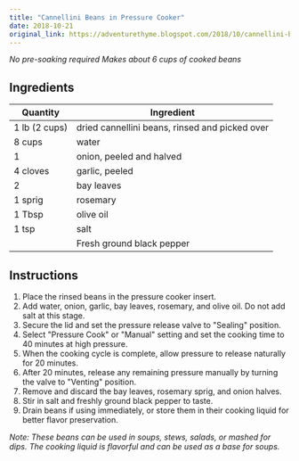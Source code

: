 ```yaml
---
title: "Cannellini Beans in Pressure Cooker"
date: 2018-10-21
original_link: https://adventurethyme.blogspot.com/2018/10/cannellini-beans-in-pressure-cooker.html
---
```


_No pre-soaking required_
_Makes about 6 cups of cooked beans_

## Ingredients


| Quantity | Ingredient |
| -------- | ---------- |
| 1 lb (2 cups) | dried cannellini beans, rinsed and picked over |
| 8 cups | water |
| 1 | onion, peeled and halved |
| 4 cloves | garlic, peeled |
| 2 | bay leaves |
| 1 sprig | rosemary |
| 1 Tbsp | olive oil |
| 1 tsp | salt |
| | Fresh ground black pepper |

## Instructions


1. Place the rinsed beans in the pressure cooker insert.
2. Add water, onion, garlic, bay leaves, rosemary, and olive oil. Do not add salt at this stage.
3. Secure the lid and set the pressure release valve to "Sealing" position.
4. Select "Pressure Cook" or "Manual" setting and set the cooking time to 40 minutes at high pressure.
5. When the cooking cycle is complete, allow pressure to release naturally for 20 minutes.
6. After 20 minutes, release any remaining pressure manually by turning the valve to "Venting" position.
7. Remove and discard the bay leaves, rosemary sprig, and onion halves.
8. Stir in salt and freshly ground black pepper to taste.
9. Drain beans if using immediately, or store them in their cooking liquid for better flavor preservation.

_Note: These beans can be used in soups, stews, salads, or mashed for dips. The cooking liquid is flavorful and can be used as a base for soups._
